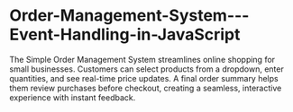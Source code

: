 # Order-Management-System---Event-Handling-in-JavaScript
The Simple Order Management System streamlines online shopping for small businesses. Customers can select products from a dropdown, enter quantities, and see real-time price updates. A final order summary helps them review purchases before checkout, creating a seamless, interactive experience with instant feedback.
